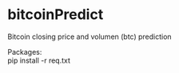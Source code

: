 # bitcoinPredict
Bitcoin closing price and volumen (btc) prediction  

Packages:  
pip install -r req.txt  
